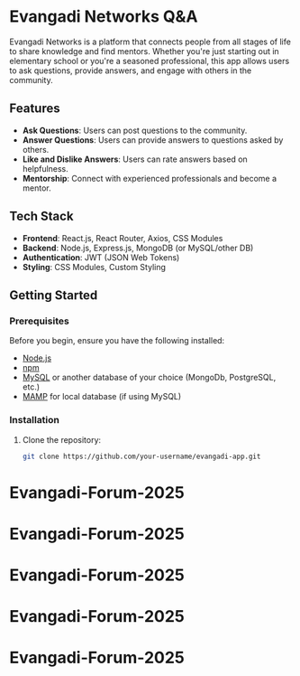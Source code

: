 # Evangadi Networks Q&A

Evangadi Networks is a platform that connects people from all stages of life to share knowledge and find mentors. Whether you're just starting out in elementary school or you're a seasoned professional, this app allows users to ask questions, provide answers, and engage with others in the community.

## Features
- **Ask Questions**: Users can post questions to the community.
- **Answer Questions**: Users can provide answers to questions asked by others.
- **Like and Dislike Answers**: Users can rate answers based on helpfulness.
- **Mentorship**: Connect with experienced professionals and become a mentor.

## Tech Stack
- **Frontend**: React.js, React Router, Axios, CSS Modules
- **Backend**: Node.js, Express.js, MongoDB (or MySQL/other DB)
- **Authentication**: JWT (JSON Web Tokens)
- **Styling**: CSS Modules, Custom Styling

## Getting Started

### Prerequisites
Before you begin, ensure you have the following installed:
- [Node.js](https://nodejs.org/)
- [npm](https://www.npmjs.com/)
- [MySQL](https://www.MySQL.com/) or another database of your choice (MongoDb, PostgreSQL, etc.)
- [MAMP](https://www.mamp.info/en/) for local database (if using MySQL)

### Installation

1. Clone the repository:
   ```bash
   git clone https://github.com/your-username/evangadi-app.git
# Evangadi-Forum-2025
# Evangadi-Forum-2025
# Evangadi-Forum-2025
# Evangadi-Forum-2025
# Evangadi-Forum-2025
